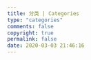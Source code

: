 ```yaml
---
title: 分类 | Categories
type: "categories"
comments: false
copyright: true
permalink: false
date: 2020-03-03 21:46:16
---
```

